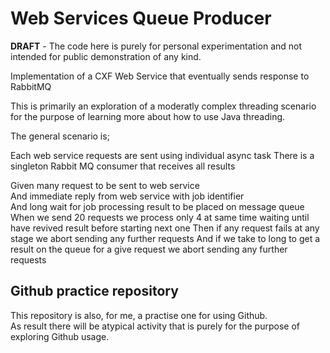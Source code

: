 # Web Services Queue Producer

**DRAFT** - The code here is purely for personal experimentation and not intended for public demonstration of any kind. 

Implementation of a CXF Web Service that eventually sends response to RabbitMQ

This is primarily an exploration of a moderatly complex threading scenario for the purpose of learning more about how to use Java threading.

The general scenario is;

Each web service requests are sent using individual async task 
There is a singleton Rabbit MQ consumer that receives all results 

Given many request to be sent to  web service   
And immediate reply from web service with job identifier   
And long wait for job processing result to be placed on message queue   
When we send 20 requests we process only 4 at same time waiting until have revived result before starting next one 
Then if any request fails at any stage we abort sending any further requests 
And if we take to long to get a result on the queue for a give request we abort sending any further requests 

## Github practice repository

This repository is also, for me, a practise one for using Github.  
As result there will be atypical activity that is purely for the purpose of exploring Github usage.
